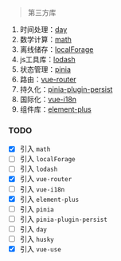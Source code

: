 > 第三方库
1. 时间处理：[day](https://day.js.org)
2. 数学计算：[math](https://mathjs.org)
3. 离线储存：[localForage](https://localforage.docschina.org)
4. js工具库：[lodash](https://www.lodashjs.com)
5. 状态管理：[pinia](https://pinia.vuejs.org)
6. 路由：[vue-router](https://router.vuejs.org)
7. 持久化：[pinia-plugin-persist](https://github.com/Seb-L/pinia-plugin-persist)
8. 国际化：[vue-i18n](https://vue-i18n.intlify.dev)
9. 组件库：[element-plus](https://element-plus.org)

### TODO
- [x] 引入 `math`
- [ ] 引入 `localForage`
- [ ] 引入 `lodash`
- [x] 引入 `vue-router`
- [ ] 引入 `vue-i18n`
- [x] 引入 `element-plus`
- [ ] 引入 `pinia` 
- [ ] 引入 `pinia-plugin-persist` 
- [ ] 引入 `day`
- [ ] 引入 `husky` 
- [x] 引入 `vue-use` 

